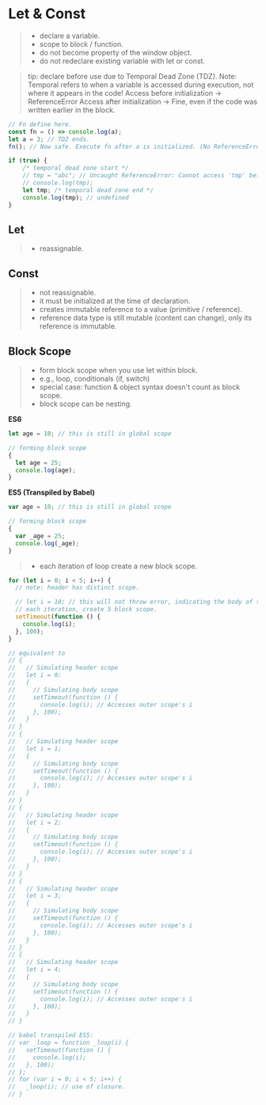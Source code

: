 # Let & Const

> - declare a variable.
> - scope to block / function.
> - do not become property of the window object.
> - do not redeclare existing variable with let or const.

> tip: declare before use due to Temporal Dead Zone (TDZ).
> Note: Temporal refers to when a variable is accessed during execution, not where it appears in the code!
>  Access before initialization -> ReferenceError
>  Access after initialization -> Fine, even if the code was written earlier in the block.

```js
// Fn define here.
const fn = () => console.log(a); 
let a = 3; // TDZ ends.
fn(); // Now safe. Execute fn after a is initialized. (No ReferenceError)
```

```js
if (true) {
    /* temporal dead zone start */
    // tmp = "abc"; // Uncaught ReferenceError: Cannot access 'tmp' before initialization
    // console.log(tmp);
    let tmp; /* temporal dead zone end */
    console.log(tmp); // undefined
}
```

## Let

> - reassignable.

## Const

> - not reassignable.
> - it must be initialized at the time of declaration. 
> - creates immutable reference to a value (primitive / reference).
> - reference data type is still mutable (content can change), only its reference is immutable.

## Block Scope

> - form block scope when you use let within block.
> - e.g., loop, conditionals (if, switch)
> - special case: function & object syntax doesn't count as block scope.
> - block scope can be nesting.

**ES6**
```js
let age = 10; // this is still in global scope

// forming block scope
{
  let age = 25;
  console.log(age);
}

```
**ES5 (Transpiled by Babel)**

```js
var age = 10; // this is still in global scope

// forming block scope
{
  var _age = 25;
  console.log(_age);
}
```


> - each iteration of loop create a new block scope.

```js
for (let i = 0; i < 5; i++) {
  // note: header has distinct scope.

  // let i = 10; // this will not throw error, indicating the body of the loop creates its own scope.
  // each iteration, create 5 block scope.
  setTimeout(function () {
    console.log(i);
  }, 100);
}

// equivalent to
// {
//   // Simulating header scope
//   let i = 0;
//   {
//     // Simulating body scope
//     setTimeout(function () {
//       console.log(i); // Accesses outer scope's i
//     }, 100);
//   }
// }
// {
//   // Simulating header scope
//   let i = 1;
//   {
//     // Simulating body scope
//     setTimeout(function () {
//       console.log(i); // Accesses outer scope's i
//     }, 100);
//   }
// }
// {
//   // Simulating header scope
//   let i = 2;
//   {
//     // Simulating body scope
//     setTimeout(function () {
//       console.log(i); // Accesses outer scope's i
//     }, 100);
//   }
// }
// {
//   // Simulating header scope
//   let i = 3;
//   {
//     // Simulating body scope
//     setTimeout(function () {
//       console.log(i); // Accesses outer scope's i
//     }, 100);
//   }
// }
// {
//   // Simulating header scope
//   let i = 4;
//   {
//     // Simulating body scope
//     setTimeout(function () {
//       console.log(i); // Accesses outer scope's i
//     }, 100);
//   }
// }

// babel transpiled ES5:
// var _loop = function _loop(i) {
//   setTimeout(function () {
//     console.log(i);
//   }, 100);
// };
// for (var i = 0; i < 5; i++) {
//   _loop(i); // use of closure.
// }
```